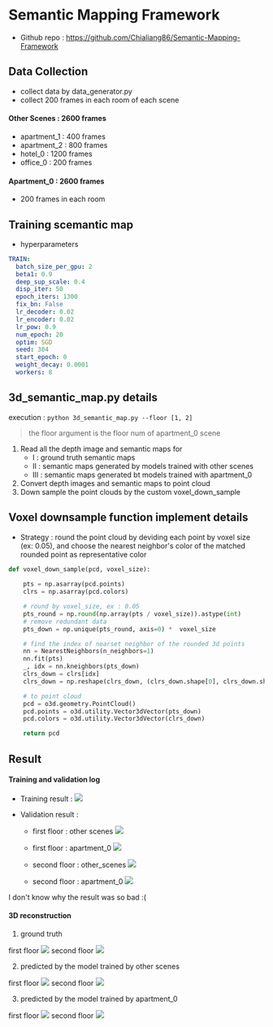 
# Semantic Mapping Framework
- Github repo : https://github.com/Chialiang86/Semantic-Mapping-Framework

## Data Collection
- collect data by data_generator.py
- collect 200 frames in each room of each scene

#### Other Scenes : 2600 frames
- apartment_1 : 400 frames
- apartment_2 : 800 frames
- hotel_0 : 1200 frames
- office_0 : 200 frames

#### Apartment_0 : 2600 frames
- 200 frames in each room

## Training scemantic map
- hyperparameters

```yaml
TRAIN:
  batch_size_per_gpu: 2
  beta1: 0.9
  deep_sup_scale: 0.4
  disp_iter: 50
  epoch_iters: 1300
  fix_bn: False
  lr_decoder: 0.02
  lr_encoder: 0.02
  lr_pow: 0.9
  num_epoch: 20
  optim: SGD
  seed: 304
  start_epoch: 0
  weight_decay: 0.0001
  workers: 8
```

## 3d_semantic_map.py details
execution : ```python 3d_semantic_map.py --floor [1, 2]```
> the floor argument is the floor num of apartment_0 scene
1. Read all the depth image and semantic maps for 
    - I : ground truth semantic maps
    - II : semantic maps generated by models trained with other scenes
    - III : semantic maps generated bt models trained with apartment_0
2. Convert depth images and semantic maps to point cloud
3. Down sample the point clouds by the custom voxel_down_sample 

## Voxel downsample function implement details
- Strategy : round the point cloud by deviding each point by voxel size (ex: 0.05), and choose the nearest neighbor's color of the matched rounded point as representative color 
```python 
def voxel_down_sample(pcd, voxel_size):
    
    pts = np.asarray(pcd.points)
    clrs = np.asarray(pcd.colors)

    # round by voxel_size, ex : 0.05
    pts_round = np.round(np.array(pts / voxel_size)).astype(int)
    # remove redundant data
    pts_down = np.unique(pts_round, axis=0) *  voxel_size

    # find the index of nearset neighbor of the rounded 3d points
    nn = NearestNeighbors(n_neighbors=1)
    nn.fit(pts)
    _, idx = nn.kneighbors(pts_down)
    clrs_down = clrs[idx]
    clrs_down = np.reshape(clrs_down, (clrs_down.shape[0], clrs_down.shape[2]))

    # to point cloud
    pcd = o3d.geometry.PointCloud()
    pcd.points = o3d.utility.Vector3dVector(pts_down)
    pcd.colors = o3d.utility.Vector3dVector(clrs_down)

    return pcd
```

## Result

#### Training and validation log

- Training result : 
![](https://i.imgur.com/0xF1mfv.png)

- Validation result : 
    - first floor : other scenes
    ![](https://i.imgur.com/U3XGQVH.png)

    - first floor : apartment_0
    ![](https://i.imgur.com/x1qByom.png)

    - second floor : other_scenes
    ![](https://i.imgur.com/ukJ6VhL.png)

    - second floor : apartment_0
    ![](https://i.imgur.com/vZJxijX.png)
    
I don't know why the result was so bad :(

#### 3D reconstruction

1. ground truth

first floor
![](https://i.imgur.com/h1mlhVh.png)
second floor
![](https://i.imgur.com/7WPO8XH.png)

2. predicted by the model trained by other scenes

first floor
![](https://i.imgur.com/ISMA9vO.png)
second floor
![](https://i.imgur.com/L8nw2lX.png)

3. predicted by the model trained by apartment_0

first floor
![](https://i.imgur.com/oUzMj96.png)
second floor
![](https://i.imgur.com/M2G1RkU.png)

